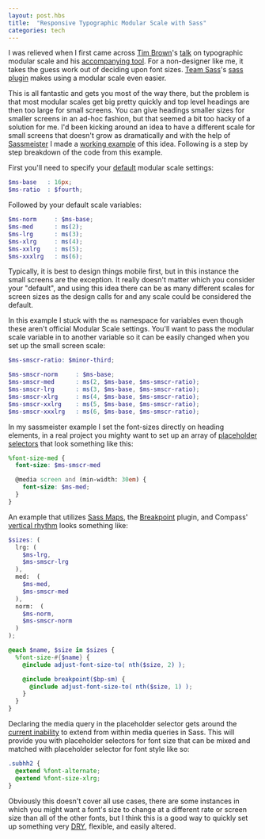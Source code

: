 ```yaml
---
layout: post.hbs
title:  "Responsive Typographic Modular Scale with Sass"
categories: tech
---
```


I was relieved when I first came across [Tim Brown]'s [talk] on typographic modular scale and his [accompanying tool]. For a non-designer like me, it takes the guess work out of deciding upon font sizes. [Team Sass]'s [sass plugin] makes using a modular scale even easier.

This is all fantastic and gets you most of the way there, but the problem is that most modular scales get big pretty quickly and top level headings are then too large for small screens. You can give headings smaller sizes for smaller screens in an ad-hoc fashion, but that seemed a bit too hacky of a solution for me. I'd been kicking around an idea to have a different scale for small screens that doesn't grow as dramatically and with the help of [Sassmeister] I made a [working example] of this idea. Following is a step by step breakdown of the code from this example.

First you'll need to specify your [default] modular scale settings:

```scss
$ms-base   : 16px;
$ms-ratio  : $fourth;
```

Followed by your default scale variables:

```scss
$ms-norm     : $ms-base;
$ms-med      : ms(2);
$ms-lrg      : ms(3);
$ms-xlrg     : ms(4);
$ms-xxlrg    : ms(5);
$ms-xxxlrg   : ms(6);
```

Typically, it is best to  design things mobile first, but in this instance the small screens are the exception. It really doesn't matter which you consider your "default", and using this idea there can be as many different scales for screen sizes as the design calls for and any scale could be considered the default.

In this example I stuck with the ```ms``` namespace for variables even though these aren't official Modular Scale settings. You'll want to pass the modular scale variable in to another variable so it can be easily changed when you set up the small screen scale:

```scss
$ms-smscr-ratio: $minor-third;

$ms-smscr-norm     : $ms-base;
$ms-smscr-med      : ms(2, $ms-base, $ms-smscr-ratio);
$ms-smscr-lrg      : ms(3, $ms-base, $ms-smscr-ratio);
$ms-smscr-xlrg     : ms(4, $ms-base, $ms-smscr-ratio);
$ms-smscr-xxlrg    : ms(5, $ms-base, $ms-smscr-ratio);
$ms-smscr-xxxlrg   : ms(6, $ms-base, $ms-smscr-ratio);
```
In my sassmeister example I set the font-sizes directly on heading elements, in a real project you mighty want to set up an array of [placeholder selectors] that look something like this:

```scss
%font-size-med {
  font-size: $ms-smscr-med

  @media screen and (min-width: 30em) {
    font-size: $ms-med;
  }
}
```

An example that utilizes [Sass Maps], the [Breakpoint] plugin, and Compass' [vertical rhythm] looks something like:

```scss
$sizes: (
  lrg: (
    $ms-lrg,
    $ms-smscr-lrg
  ),
  med:  (
    $ms-med,
    $ms-smscr-med
  ),
  norm:  (
    $ms-norm,
    $ms-smscr-norm
  )
);

@each $name, $size in $sizes {
  %font-size-#{$name} {
    @include adjust-font-size-to( nth($size, 2) );

    @include breakpoint($bp-sm) {
      @include adjust-font-size-to( nth($size, 1) );
    }
  }
}
```

Declaring the media query in the placeholder selector gets around the [current inability] to extend from within media queries in Sass. This will provide you with placeholder selectors for font size that can be mixed and matched with placeholder selector for font style like so:

```scss
.subhh2 {
  @extend %font-alternate;
  @extend %font-size-xlrg;
}
```

Obviously this doesn't cover all use cases, there are some instances in which you might want a font's size to change at a different rate or screen size than all of the other fonts, but I think this is a good way to quickly set up something very <abbr title="Don't Repeat Yourself">[DRY][]</abbr>, flexible, and easily altered.

[Tim Brown]: http://tbrown.org/
[talk]: http://vimeo.com/17079380
[accompanying tool]: http://modularscale.com/
[working example]: http://sassmeister.com/gist/9749589
[Team Sass]: https://github.com/Team-Sass/
[sass plugin]: http://scottkellum.com/
[Compass]: http://compass-style.org/
[vertical rhythm]: http://compass-style.org/reference/compass/typography/vertical_rhythm/
[Sassmeister]: http://sassmeister.com
[default]: https://github.com/Team-Sass/modular-scale#usage
[Sass Maps]: http://sass-lang.com/documentation/file.SASS_REFERENCE.html#maps
[placeholder selectors]: http://sass-lang.com/documentation/file.SASS_REFERENCE.html#placeholder_selectors_
[current inability]: https://github.com/nex3/sass/issues/1050
[DRY]: http://en.wikipedia.org/wiki/Don't_repeat_yourself
[Breakpoint]: http://breakpoint-sass.com/
